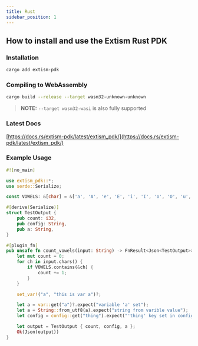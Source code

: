 ```yaml
---
title: Rust
sidebar_position: 1
---
```


## How to install and use the Extism Rust PDK

### Installation

```sh
cargo add extism-pdk
```

### Compiling to WebAssembly

```sh
cargo build --release --target wasm32-unknown-unknown
```

> **NOTE:** `--target wasm32-wasi` is also fully supported

### Latest Docs

[https://docs.rs/extism-pdk/latest/extism_pdk/](https://docs.rs/extism-pdk/latest/extism_pdk/)

### Example Usage
```rust title=lib.rs
#![no_main]

use extism_pdk::*;
use serde::Serialize;

const VOWELS: &[char] = &['a', 'A', 'e', 'E', 'i', 'I', 'o', 'O', 'u', 'U'];

#[derive(Serialize)]
struct TestOutput {
    pub count: i32,
    pub config: String,
    pub a: String,
}

#[plugin_fn]
pub unsafe fn count_vowels(input: String) -> FnResult<Json<TestOutput>> {
    let mut count = 0;
    for ch in input.chars() {
        if VOWELS.contains(&ch) {
            count += 1;
        }
    }

    set_var!("a", "this is var a")?;

    let a = var::get("a")?.expect("variable 'a' set");
    let a = String::from_utf8(a).expect("string from varible value");
    let config = config::get("thing").expect("'thing' key set in config");

    let output = TestOutput { count, config, a };
    Ok(Json(output))
}
```